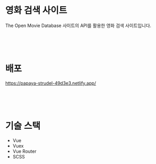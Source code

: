 # 영화 검색 사이트
The Open Movie Database 사이트의 API를 활용한 영화 검색 사이트입니다.

<br />
<br />
<br />

# 배포
https://papaya-strudel-49d3e3.netlify.app/

<br />
<br />
<br />

# 기술 스택
- Vue
- Vuex
- Vue Router
- SCSS